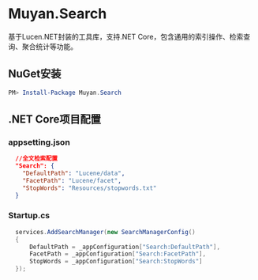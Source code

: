 # Muyan.Search

基于Lucen.NET封装的工具库，支持.NET Core，包含通用的索引操作、检索查询、聚合统计等功能。

## NuGet安装
```powershell
PM> Install-Package Muyan.Search
```
## .NET Core项目配置

### appsetting.json
```json
  //全文检索配置
  "Search": {
    "DefaultPath": "Lucene/data",
    "FacetPath": "Lucene/facet",
    "StopWords": "Resources/stopwords.txt"
  }
```
### Startup.cs
```csharp
  services.AddSearchManager(new SearchManagerConfig()
  {
      DefaultPath = _appConfiguration["Search:DefaultPath"],
      FacetPath = _appConfiguration["Search:FacetPath"],
      StopWords = _appConfiguration["Search:StopWords"]
  });
```
